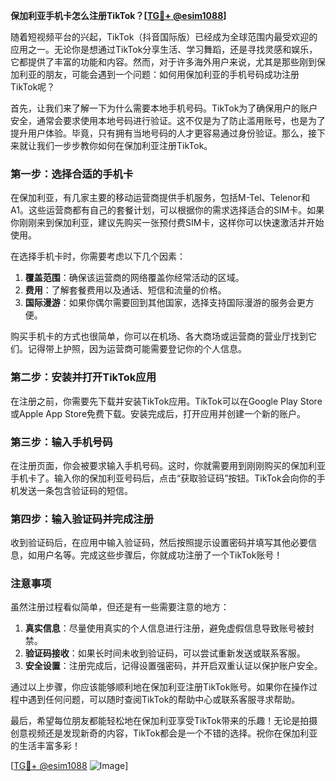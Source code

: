 **保加利亚手机卡怎么注册TikTok？[[TG💪+ @esim1088](https://t.me/s/esim1088)]**

随着短视频平台的兴起，TikTok（抖音国际版）已经成为全球范围内最受欢迎的应用之一。无论你是想通过TikTok分享生活、学习舞蹈，还是寻找灵感和娱乐，它都提供了丰富的功能和内容。然而，对于许多海外用户来说，尤其是那些刚到保加利亚的朋友，可能会遇到一个问题：如何用保加利亚的手机号码成功注册TikTok呢？

首先，让我们来了解一下为什么需要本地手机号码。TikTok为了确保用户的账户安全，通常会要求使用本地号码进行验证。这不仅是为了防止滥用账号，也是为了提升用户体验。毕竟，只有拥有当地号码的人才更容易通过身份验证。那么，接下来就让我们一步步教你如何在保加利亚注册TikTok。

### 第一步：选择合适的手机卡

在保加利亚，有几家主要的移动运营商提供手机服务，包括M-Tel、Telenor和A1。这些运营商都有自己的套餐计划，可以根据你的需求选择适合的SIM卡。如果你刚刚来到保加利亚，建议先购买一张预付费SIM卡，这样你可以快速激活并开始使用。

在选择手机卡时，你需要考虑以下几个因素：

1. **覆盖范围**：确保该运营商的网络覆盖你经常活动的区域。
2. **费用**：了解套餐费用以及通话、短信和流量的价格。
3. **国际漫游**：如果你偶尔需要回到其他国家，选择支持国际漫游的服务会更方便。

购买手机卡的方式也很简单，你可以在机场、各大商场或运营商的营业厅找到它们。记得带上护照，因为运营商可能需要登记你的个人信息。

### 第二步：安装并打开TikTok应用

在注册之前，你需要先下载并安装TikTok应用。TikTok可以在Google Play Store或Apple App Store免费下载。安装完成后，打开应用并创建一个新的账户。

### 第三步：输入手机号码

在注册页面，你会被要求输入手机号码。这时，你就需要用到刚刚购买的保加利亚手机卡了。输入你的保加利亚号码后，点击“获取验证码”按钮。TikTok会向你的手机发送一条包含验证码的短信。

### 第四步：输入验证码并完成注册

收到验证码后，在应用中输入验证码，然后按照提示设置密码并填写其他必要信息，如用户名等。完成这些步骤后，你就成功注册了一个TikTok账号！

### 注意事项

虽然注册过程看似简单，但还是有一些需要注意的地方：

1. **真实信息**：尽量使用真实的个人信息进行注册，避免虚假信息导致账号被封禁。
2. **验证码接收**：如果长时间未收到验证码，可以尝试重新发送或联系客服。
3. **安全设置**：注册完成后，记得设置强密码，并开启双重认证以保护账户安全。

通过以上步骤，你应该能够顺利地在保加利亚注册TikTok账号。如果你在操作过程中遇到任何问题，可以随时查阅TikTok的帮助中心或联系客服寻求帮助。

最后，希望每位朋友都能轻松地在保加利亚享受TikTok带来的乐趣！无论是拍摄创意视频还是发现新奇的内容，TikTok都会是一个不错的选择。祝你在保加利亚的生活丰富多彩！

[[TG💪+ @esim1088](https://t.me/s/esim1088) ![Image](https://i.postimg.cc/4NQfJmqS/Snipaste-2025-05-13-00-14-12.png)]